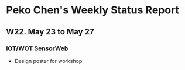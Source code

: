 # Peko Chen's Weekly Status Report
## W22. May 23 to May 27
### IOT/WOT  SensorWeb
* Design poster for workshop
